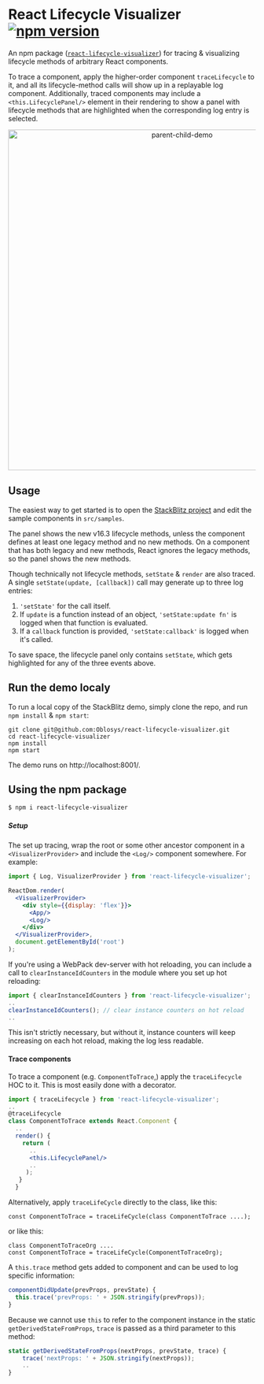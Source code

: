 # React Lifecycle Visualizer [![npm version](https://badge.fury.io/js/react-lifecycle-visualizer.svg)](https://badge.fury.io/js/react-lifecycle-visualizer)

An npm package ([`react-lifecycle-visualizer`](https://www.npmjs.com/package/react-lifecycle-visualizer)) for tracing & visualizing lifecycle methods of arbitrary React components.

To trace a component, apply the higher-order component `traceLifecycle` to it, and all its lifecycle-method calls will show up in a replayable log component. Additionally, traced components may include a `<this.LifecyclePanel/>` element in their rendering to show a panel with lifecycle methods that are highlighted when the corresponding log entry is selected.

<p align="center">
  <a href="https://stackblitz.com/github/Oblosys/react-lifecycle-visualizer/tree/master/examples/parent-child-demo">
    <!-- <img alt="react-lifecycle-visualizer" src="https://raw.githubusercontent.com/Oblosys/react-lifecycle-visualizer/master/images/parent-child-demo.gif" width="706"> -->
    <img alt="parent-child-demo" src="images/parent-child-demo.gif" width="692">
  </a>
</p>

## Usage

The easiest way to get started is to
 open the [StackBlitz project](https://stackblitz.com/github/Oblosys/react-lifecycle-visualizer/tree/master/examples/parent-child-demo?file=src/samples/New.js) and edit the sample components in `src/samples`.

The panel shows the new v16.3 lifecycle methods, unless the component defines at least one legacy method and no new methods. On a component that has both legacy and new methods, React ignores the legacy methods, so the panel shows the new methods.

Though technically not lifecycle methods, `setState` & `render` are also traced. A single `setState(update, [callback])` call may generate up to three log entries:

  1. `'setState'` for the call itself.
  2. If `update` is a function instead of an object, `'setState:update fn'` is logged when that function is evaluated.
  3. If a `callback` function is provided, `'setState:callback'` is logged when it's called.

To save space, the lifecycle panel only contains `setState`, which gets highlighted for any of the three events above.


## Run the demo localy

To run a local copy of the StackBlitz demo, simply clone the repo, and run `npm install` & `npm start`:

```
git clone git@github.com:Oblosys/react-lifecycle-visualizer.git
cd react-lifecycle-visualizer
npm install
npm start
```

The demo runs on http://localhost:8001/.


## Using the npm package

```sh
$ npm i react-lifecycle-visualizer
```

##### Setup

The set up tracing, wrap the root or some other ancestor component in a `<VisualizerProvider>` and include the `<Log/>` component somewhere. For example:

```jsx
import { Log, VisualizerProvider } from 'react-lifecycle-visualizer';

ReactDom.render(
  <VisualizerProvider>
    <div style={{display: 'flex'}}>
      <App/>
      <Log/>
    </div>
  </VisualizerProvider>,
  document.getElementById('root')
);
```

If you're using a WebPack dev-server with hot reloading, you can include a call to `clearInstanceIdCounters` in the module where you set up hot reloading:

```jsx
import { clearInstanceIdCounters } from 'react-lifecycle-visualizer';
..
clearInstanceIdCounters(); // clear instance counters on hot reload
..
```

This isn't strictly necessary, but without it, instance counters will keep increasing on each hot reload, making the log less readable.

#### Trace components

To trace a component (e.g. `ComponentToTrace`,) apply the `traceLifecycle` HOC to it. This is most easily done with a decorator.

```jsx
import { traceLifecycle } from 'react-lifecycle-visualizer';
..
@traceLifecycle
class ComponentToTrace extends React.Component {
  ..
  render() {
    return (
      ..
      <this.LifecyclePanel/>
      ..
     );
   }
  }
```

Alternatively, apply `traceLifeCycle` directly to the class, like this:
```
const ComponentToTrace = traceLifeCycle(class ComponentToTrace ....);
```
or like this:
```
class ComponentToTraceOrg ....
const ComponentToTrace = traceLifeCycle(ComponentToTraceOrg);
```

A `this.trace` method gets added to component and can be used to log specific information:

```jsx
componentDidUpdate(prevProps, prevState) {
  this.trace('prevProps: ' + JSON.stringify(prevProps));
}
```

Because we cannot use `this` to refer to the component instance in the static `getDerivedStateFromProps`, `trace` is passed as a third parameter to this method:

```jsx
static getDerivedStateFromProps(nextProps, prevState, trace) {
    trace('nextProps: ' + JSON.stringify(nextProps));
    ..
}
```


<!-- ## API

### `VisualizerProvider`

Wrap component tree in this. similar to redux

### `traceLifecycle`

 either dec.


### `Log`

### `clearLog`

### `clearInstanceIdCounters`

 -->
